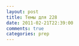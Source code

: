 ```yaml
---
layout: post
title: Темы для 228
date: 2011-02-21T22:39:00
comments: true
categories: prep
---
```


